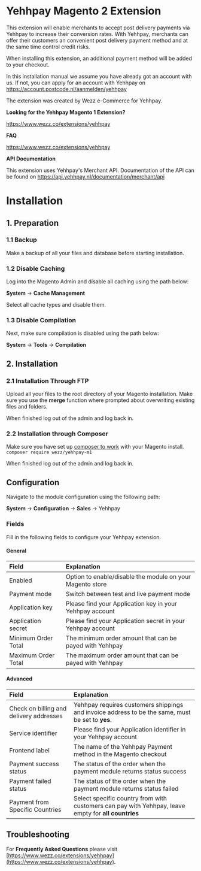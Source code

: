 # Yehhpay Magento 2 Extension

This extension will enable merchants to accept post delivery payments via Yehhpay to increase their conversion rates.
With Yehhpay, merchants can offer their customers an convenient post delivery payment method and at the same time control credit risks.

When installing this extension, an additional payment method will be added to your checkout.

In this installation manual we assume you have already got an account with us. If not, you can apply for an account with Yehhpay on https://account.postcode.nl/aanmelden/yehhpay

The extension was created by Wezz e-Commerce for Yehhpay.

__Looking for the Yehhpay Magento 1 Extension?__

https://www.wezz.co/extensions/yehhpay

__FAQ__

https://www.wezz.co/extensions/yehhpay

__API Documentation__

This extension uses Yehhpay's Merchant API. Documentation of the API can be found on
https://api.yehhpay.nl/documentation/merchant/api

# Installation

## 1. Preparation

### 1.1 Backup

Make a backup of all your files and database before starting installation.

### 1.2 Disable Caching

Log into the Magento Admin and disable all caching using the path below:

__System__ -> __Cache Management__

Select all cache types and disable them.

### 1.3 Disable Compilation

Next, make sure compilation is disabled using the path below:

__System__ -> __Tools__ -> __Compilation__

## 2. Installation

### 2.1 Installation Through FTP

Upload all your files to the root directory of your Magento installation. Make sure you use the __merge__ function where prompted about overwriting existing files and folders.

When finished log out of the admin and log back in.

### 2.2 Installation through Composer

Make sure you have set up [composer to work](https://github.com/Cotya/magento-composer-installer) with your Magento install.
`
composer require wezz/yehhpay-m1
`

When finished log out of the admin and log back in.

## Configuration

Navigate to the module configuration using the following path:

__System__ -> __Configuration__ -> __Sales__ -> Yehhpay

### Fields

Fill in the following fields to configure your Yehhpay extension.


#### General
| Field | Explanation |
| :--- | :--- |
| Enabled | Option to enable/disable the module on your Magento store |
| Payment mode | Switch between test and live payment mode |
| Application key | Please find your Application key in your Yehhpay account |
| Application secret | Please find your Application secret in your Yehhpay account |
| Minimum Order Total | The minimum order amount that can be payed with Yehhpay |
| Maximum Order Total | The maximum order amount that can be payed with Yehhpay |

#### Advanced

| Field | Explanation |
| :--- | :--- |
| Check on billing and delivery addresses | Yehhpay requires customers shippings and invoice address to be the same, must be set to __yes__. |
| Service identifier | Please find your Application identifier in your Yehhpay account |
| Frontend label | The name of the Yehhpay Payment method in the Magento checkout |
| Payment success status | The status of the order when the payment module returns status success |
| Payment failed status | The status of the order when the payment module returns status failed |
| Payment from Specific Countries | Select specific country from with customers can pay with Yehhpay, leave empty for __all countries__ |

## Troubleshooting


For __Frequently Asked Questions__ please visit [https://www.wezz.co/extensions/yehhpay](https://www.wezz.co/extensions/yehhpay).
